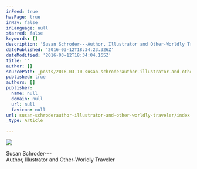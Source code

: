 ```yaml
---
inFeed: true
hasPage: true
inNav: false
inLanguage: null
starred: false
keywords: []
description: 'Susan Schroder---Author, Illustrator and Other-Worldly Traveler'
datePublished: '2016-03-12T18:34:23.326Z'
dateModified: '2016-03-12T18:34:04.165Z'
title: ''
author: []
sourcePath: _posts/2016-03-10-susan-schroderauthor-illustrator-and-other-worldly-traveler.md
published: true
authors: []
publisher:
  name: null
  domain: null
  url: null
  favicon: null
url: susan-schroderauthor-illustrator-and-other-worldly-traveler/index.html
_type: Article

---
```

![](https://the-grid-user-content.s3-us-west-2.amazonaws.com/4d9cacc1-6386-4633-94d0-77348c9dc874.jpg)

Susan Schroder---  
Author, Illustrator and Other-Worldly Traveler